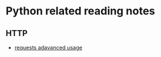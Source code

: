 # Python related reading notes 


## HTTP

* [requests adavanced usage](https://findwork.dev/blog/advanced-usage-python-requests-timeouts-retries-hooks/)
